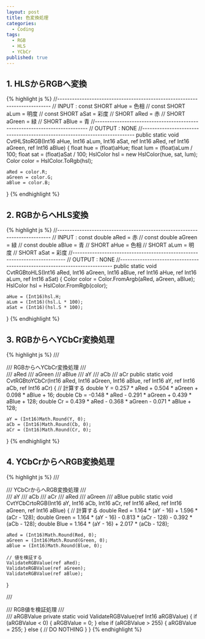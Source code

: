 ```yaml
---
layout: post
title: 色変換処理
categories:
  - Coding
tags:
  - RGB
  - HLS
  - YCbCr
published: true
---
```


## 1. HLSからRGBへ変換

{% highlight js %}
//---------------------------------------------------------------------------
// INPUT  : const SHORT  aHue    = 色相
//          const SHORT  aLum    = 明度
//          const SHORT  aSat    = 彩度
//                SHORT  aRed   = 赤
//                SHORT  aGreen = 緑
//                SHORT  aBlue  = 青
//---------------------------------------------------------------------------
// OUTPUT : NONE
//---------------------------------------------------------------------------
public static void CvtHLStoRGB(Int16 aHue, Int16 aLum, Int16 aSat, ref Int16 aRed, ref Int16 aGreen, ref Int16 aBlue)
{
	float hue = (float)aHue;
	float lum = (float)aLum / 100;
	float sat = (float)aSat / 100;
	HslColor hsl = new HslColor(hue, sat, lum);
	Color color = HslColor.ToRgb(hsl);

	aRed = color.R;
	aGreen = color.G;
	aBlue = color.B;
}
{% endhighlight %}

## 2. RGBからへHLS変換

{% highlight js %}
//---------------------------------------------------------------------------
// INPUT  : const double aRed   = 赤
//          const double aGreen = 緑
//          const double aBlue  = 青
//                SHORT  aHue   = 色相
//                SHORT  aLum   = 明度
//                SHORT  aSat   = 彩度
//---------------------------------------------------------------------------
// OUTPUT : NONE
//---------------------------------------------------------------------------
public static void CvtRGBtoHLS(Int16 aRed, Int16 aGreen, Int16 aBlue, ref Int16 aHue, ref Int16 aLum, ref Int16 aSat)
{
	Color color = Color.FromArgb(aRed, aGreen, aBlue);
	HslColor hsl = HslColor.FromRgb(color);

	aHue = (Int16)hsl.H;
	aLum = (Int16)(hsl.L * 100);
	aSat = (Int16)(hsl.S * 100);
}
{% endhighlight %}

## 3. RGBからへYCbCr変換処理

{% highlight js %}
/// <summary>
/// RGBからへYCbCr変換処理
/// </summary>
/// <param name="aRed">aRed</param>
/// <param name="aGreen">aGreen</param>
/// <param name="aBlue">aBlue</param>
/// <param name="aY">aY</param>
/// <param name="aCb">aCb</param>
/// <param name="aCr">aCr</param>
public static void CvtRGBtoYCbCr(Int16 aRed, Int16 aGreen, Int16 aBlue, ref Int16 aY, ref Int16 aCb, ref Int16 aCr)
{
	// 計算する
	double Y = 0.257 * aRed + 0.504 * aGreen + 0.098 * aBlue + 16;
	double Cb = -0.148 * aRed - 0.291 * aGreen + 0.439 * aBlue + 128;
	double Cr = 0.439 * aRed - 0.368 * aGreen - 0.071 * aBlue + 128;

	aY = (Int16)Math.Round(Y, 0);
	aCb = (Int16)Math.Round(Cb, 0);
	aCr = (Int16)Math.Round(Cr, 0);
}
{% endhighlight %}

## 4. YCbCrからへRGB変換処理

{% highlight js %}
/// <summary>
/// YCbCrからへRGB変換処理
/// </summary>
/// <param name="aY">aY</param>
/// <param name="aCb">aCb</param>
/// <param name="aCr">aCr</param>
/// <param name="aRed">aRed</param>
/// <param name="aGreen">aGreen</param>
/// <param name="aBlue">aBlue</param>
public static void CvtYCbCrtoRGB(Int16 aY, Int16 aCb, Int16 aCr, ref Int16 aRed, ref Int16 aGreen, ref Int16 aBlue)
{
	// 計算する
	double Red = 1.164 * (aY - 16) + 1.596 * (aCr - 128);
	double Green = 1.164 * (aY - 16) - 0.813 * (aCr - 128) - 0.392 * (aCb - 128);
	double Blue = 1.164 * (aY - 16) + 2.017 * (aCb - 128);

	aRed = (Int16)Math.Round(Red, 0);
	aGreen = (Int16)Math.Round(Green, 0);
	aBlue = (Int16)Math.Round(Blue, 0);

	// 値を検証する
	ValidateRGBValue(ref aRed);
	ValidateRGBValue(ref aGreen);
	ValidateRGBValue(ref aBlue);
}

/// <summary>
/// RGB値を検証処理
/// </summary>
/// <param name="aRGBValue">aRGBValue</param>
private static void ValidateRGBValue(ref Int16 aRGBValue)
{
	if (aRGBValue < 0)
	{
		aRGBValue = 0;
	}
	else if (aRGBValue > 255)
	{
		aRGBValue = 255;
	}
	else
	{
		// DO NOTHING
	}
}
{% endhighlight %}